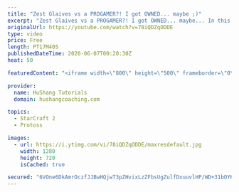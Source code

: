 ```yaml
---
title: "Zest Glaives vs a PROGAMER?! I got OWNED... maybe ;)"
excerpt: "Zest Glaives vs a PROGAMER?! I got OWNED... maybe... In this Starcraft 2 guide we take a look at an example replay of the build we learned yesterday! I had a hard time finding a good opponent to show you guys an example but after dieing to cannon rushes many time, I found one: previous progamer golden."
originalUrl: https://youtube.com/watch?v=78iQDZqODDE
type: video
price: Free
length: PT17M40S
publishedDateTime: 2020-06-07T00:20:30Z
heat: 50

featuredContent: "<iframe width=\"800\" height=\"500\" frameborder=\"0\" src=\"https://www.youtube.com/embed/78iQDZqODDE\" allow=\"accelerometer; autoplay; encrypted-media; gyroscope; picture-in-picture\" allowfullscreen></iframe>"

provider:
  name: HuShang Tutorials
  domain: hushangcoaching.com

topics:
  - StarCraft 2
  - Protoss

images:
  - url: https://i.ytimg.com/vi/78iQDZqODDE/maxresdefault.jpg
    width: 1280
    height: 720
    isCached: true

secured: "6VOne6DkAmrOczfJJBwHQjwT3pZHvixLzZFbsUgZulfDxuuvlHP/WD+31bOYK9wQE8Lfm38YQKffNR0hcXJlM9AwdpmnGfndNIYN+D9CXA1w8MFP/At2PrUrn/mIskdd1PZlRFsxB/XHouqecg5ve7ZHy7tGBUWNyxtCqphw94tuKuxvCjZrdCwCEVHl4kjpaLd8NYRBErj8XsvT7UhgaP0xyM4/sVEk9VgoV5gUlGfm4FKAqET/6WJtRkgstEaWcqKx4Qkkbx3U7Mi1cs8+z+y1TAZvHBjJcf581iOHR5YAzubDpDh3rcg3u+8wfQfX0GPqeDYgriq7csUyAtICrD/bVgt8GsEhpCBuq8ddIae8O/8K5Kvf9MoNcunDe3YaRueLXOMhGle9jH3JHZ9xO/FTK+voXqIQkbW7r6YgqjY=;vIffiscCpOrhdr3yc+NIIQ=="
---
```


